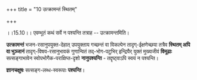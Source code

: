 +++
title = "10 उत्क्रामन्तं स्थितम्"

+++
  
  
।।15.10।। एवम्भूतं कथं सर्वे न पश्यन्ति तत्राह -- उत्क्रामन्तमिति।

**उत्क्रामन्तं** भजन-रसानुपयुक्त-देहात् उपयुक्ताय गच्छन्तं वा विकल्पेन
तादृग्-ईक्षणेच्छया तत्रैव **स्थितम् अपि वा भुञ्जानं** तादृग्-विषय-रसानुभावकं गुणान्वितं तद्-भोग-पटुभिर् इन्द्रियैर् युक्तं मुख्यजीवं **विमूढाः** सत्सङ्गाभावेन स्वोपभोगैक-पराक्षिप्त-दृशो **नानुपश्यन्ति** - तद्दृष्ट्वाऽपि स्वयं न पश्यन्ति।

**ज्ञानचक्षुषः** सत्सङ्ग-लब्ध-स्वरूपाः **पश्यन्ति**।  
  
